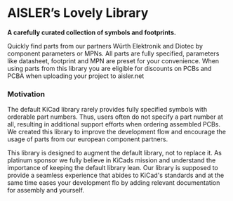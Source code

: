 # AISLER’s Lovely Library

**A carefully curated collection of symbols and footprints.**

Quickly find parts from our partners Würth Elektronik and Diotec by component parameters or MPNs. All parts are fully specified, parameters like datasheet, footprint and MPN are preset for your convenience. When using parts from this library you are eligible for discounts on PCBs and PCBA when uploading your project to aisler.net

### Motivation

The default KiCad library rarely provides fully specified symbols with orderable part numbers. Thus, users often do not specify a part number at all, resulting in additional support efforts when ordering assembled PCBs. We created this library to improve the development flow and encourage the usage of parts from our european component partners. 

This library is designed to augment the default library, not to replace it. As platinum sponsor we fully believe in KiCads mission and understand the importance of keeping the default library lean.
Our library is supposed to provide a seamless experience that abides to KiCad's standards and at the same time eases your development flo by adding relevant documentation for assembly and yourself. 




